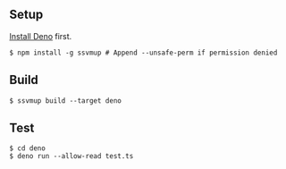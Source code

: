 
## Setup

[Install Deno](https://deno.land/manual/getting_started/installation) first.

```
$ npm install -g ssvmup # Append --unsafe-perm if permission denied
```

## Build

```
$ ssvmup build --target deno
```

## Test

```
$ cd deno
$ deno run --allow-read test.ts
```
